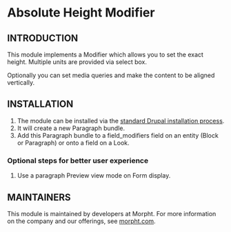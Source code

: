# Absolute Height Modifier

## INTRODUCTION
This module implements a Modifier which allows you to set the exact height.
Multiple units are provided via select box.

Optionally you can set media queries and make the content to be aligned
vertically.

## INSTALLATION
1. The module can be installed via the
[standard Drupal installation process](http://drupal.org/node/1897420).
2. It will create a new Paragraph bundle.
3. Add this Paragraph bundle to a field_modifiers field on an entity (Block or
Paragraph) or onto a field on a Look.

### Optional steps for better user experience
1. Use a paragraph Preview view mode on Form display.

## MAINTAINERS
This module is maintained by developers at Morpht. For more information on
the company and our offerings, see [morpht.com](http://morpht.com).
